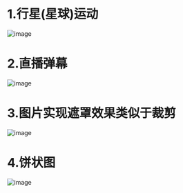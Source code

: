 # 1.行星(星球)运动
![image](https://github.com/ChangeStrong/iOSAnimation/blob/master/star2.gif)

# 2.直播弹幕
![image](https://github.com/ChangeStrong/iOSAnimation/blob/master/barrage.gif)
# 3.图片实现遮罩效果类似于裁剪
![image](https://github.com/ChangeStrong/iOSAnimation/blob/master/maskAnimation.gif)
# 4.饼状图
![image](https://github.com/ChangeStrong/iOSAnimation/blob/master/piechart.png)
